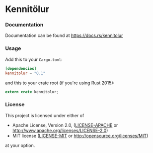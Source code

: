 Kennitölur
==========

### Documentation

Documentation can be found at https://docs.rs/kennitolur

### Usage

Add this to your `Cargo.toml`:

```toml
[dependencies]
kennitolur = "0.1"
```

and this to your crate root (if you're using Rust 2015):

```rust
extern crate kennitolur;
```

### License

This project is licensed under either of

 * Apache License, Version 2.0, ([LICENSE-APACHE](LICENSE-APACHE) or
   http://www.apache.org/licenses/LICENSE-2.0)
 * MIT license ([LICENSE-MIT](LICENSE-MIT) or
   http://opensource.org/licenses/MIT)

at your option.
